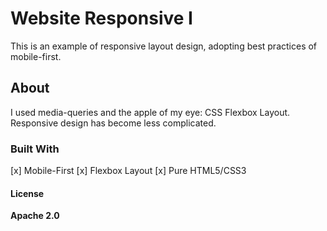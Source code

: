 # Website Responsive I

This is an example of responsive layout design, adopting best practices of mobile-first.

## About

I used media-queries and the apple of my eye: CSS Flexbox Layout. Responsive design has become less complicated.

### Built With

[x] Mobile-First
[x] Flexbox Layout
[x] Pure HTML5/CSS3

#### License

**Apache 2.0**

